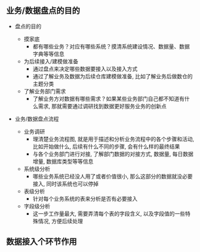 
## 业务/数据盘点的目的

* 盘点的目的
    * 摸家底
        * 都有哪些业务？对应有哪些系统？摸清系统建设情况、数据量、数据字典等等信息
    * 为后续接入/建模做准备
        * 通过盘点来决定哪些数据要接入以及接入方式
        * 通过了解业务及数据为后续仓库建模做准备, 比如了解业务后做数仓的主题分类
    * 了解业务部门需求
        * 了解业务方对数据有哪些需求？如果某些业务部门自己都不知道有什么需求, 那就需要通过调研找到数据更好服务业务的创新点

* 业务/数据盘点流程
    * 业务调研
      * 理清楚业务流程图, 就是用于描述和分析业务流程中的各个步骤和活动, 比如开始做什么, 后续有什么不同的步骤, 会有什么样的最终结果
      * 与各个业务部门进行对接, 了解部门数据的对接方式, 数据量, 每日数据增量, 数据库类型等等信息
    * 系统级分析
      * 哪些业务系统已经没人用了或者价值很小, 那么这部分的数据就没必要接入, 同时该系统也可以停掉
    * 表级分析
      * 针对每个业务系统的表来分析是否有必要接入
    * 字段级分析
      * 这一步工作量最大, 需要弄清每个表的字段含义, 以及字段值的一些特殊情况, 方便后续处理




## 数据接入个环节作用
